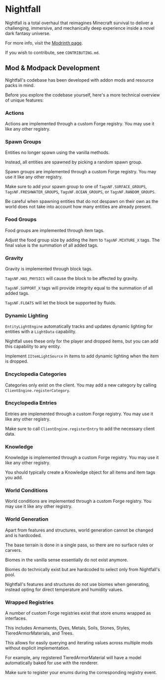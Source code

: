 # Nightfall
Nightfall is a total overhaul that reimagines Minecraft survival to deliver a challenging, immersive, and mechanically deep experience inside a novel dark fantasy universe.

For more info, visit the [Modrinth page](https://modrinth.com/mod/frostnox-nightfall).

If you wish to contribute, see ```CONTRIBUTING.md```.

## Mod & Modpack Development
Nightfall's codebase has been developed with addon mods and resource packs in mind.

Before you explore the codebase yourself, here's a more technical overview of unique features:

### Actions
Actions are implemented through a custom Forge registry. You may use it like any other registry.

### Spawn Groups
Entities no longer spawn using the vanilla methods.

Instead, all entities are spawned by picking a random spawn group.

Spawn groups are implemented through a custom Forge registry. You may use it like any other registry.

Make sure to add your spawn group to one of ```TagsNF.SURFACE_GROUPS```, ```TagsNF.FRESHWATER_GROUPS```, ```TagsNF.OCEAN_GROUPS```, or ```TagsNF.RANDOM_GROUPS```.

Be careful when spawning entities that do not despawn on their own as the world does not take into account how many entities are already present.

### Food Groups
Food groups are implemented through item tags.

Adjust the food group size by adding the item to ```TagsNF.MIXTURE_X``` tags. The final value is the summation of all added tags.

### Gravity
Gravity is implemented through block tags.

```TagsNF.HAS_PHYSICS``` will cause the block to be affected by gravity.

```TagsNF.SUPPORT_X``` tags will provide integrity equal to the summation of all added tags.

```TagsNF.FLOATS``` will let the block be supported by fluids.

### Dynamic Lighting
```EntityLightEngine``` automatically tracks and updates dynamic lighting for entities with a ```LightData``` capability.

Nightfall uses these only for the player and dropped items, but you can add this capability to any entity.

Implement ```IItemLightSource``` in items to add dynamic lighting when the item is dropped.

### Encyclopedia Categories
Categories only exist on the client. You may add a new category by calling ```ClientEngine.registerCategory```.

### Encyclopedia Entries
Entries are implemented through a custom Forge registry. You may use it like any other registry.

Make sure to call ```ClientEngine.registerEntry``` to add the necessary client data.

### Knowledge
Knowledge is implemented through a custom Forge registry. You may use it like any other registry.

You should typically create a Knowledge object for all items and item tags you add.

### World Conditions
World conditions are implemented through a custom Forge registry. You may use it like any other registry.

### World Generation
Apart from features and structures, world generation cannot be changed and is hardcoded.

The base terrain is done in a single pass, so there are no surface rules or carvers.

Biomes in the vanilla sense essentially do not exist anymore.

Biomes do technically exist but are hardcoded to select only from Nightfall's pool.

Nightfall's features and structures do not use biomes when generating, instead opting for direct temperature and humidity values.

### Wrapped Registries
A number of custom Forge registries exist that store enums wrapped as interfaces.

This includes Armaments, Dyes, Metals, Soils, Stones, Styles, TieredArmorMaterials, and Trees.

This allows for easily querying and iterating values across multiple mods without explicit implementation.

For example, any registered TieredArmorMaterial will have a model automatically baked for use with the renderer.

Make sure to register your enums during the corresponding registry event.